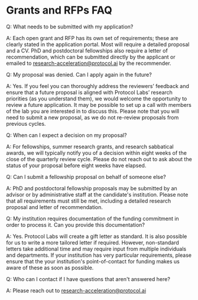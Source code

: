 # Grants and RFPs FAQ

Q: What needs to be submitted with my application?

A: Each open grant and RFP has its own set of requirements; these are clearly stated in the application portal. Most will require a detailed proposal and a CV. PhD and postdoctoral fellowships also require a letter of recommendation, which can be submitted directly by the applicant or emailed to research-acceleration@protocol.ai by the recommender. 

Q: My proposal was denied. Can I apply again in the future?

A: Yes. If you feel you can thoroughly address the reviewers’ feedback and ensure that a future proposal is aligned with Protocol Labs’ research priorities (as you understand them), we would welcome the opportunity to review a future application. It may be possible to set up a call with members of the lab you are interested in to discuss this. Please note that you will need to submit a new proposal, as we do not re-review proposals from previous cycles.

Q: When can I expect a decision on my proposal?

A: For fellowships, summer research grants, and research sabbatical awards, we will typically notify you of a decision within eight weeks of the close of the quarterly review cycle. Please do not reach out to ask about the status of your proposal before eight weeks have elapsed.

Q: Can I submit a fellowship proposal on behalf of someone else?

A: PhD and postdoctoral fellowship proposals may be submitted by an advisor or by administrative staff at the candidate's institution. Please note that all requirements must still be met, including a detailed research proposal and letter of recommendation.

Q: My institution requires documentation of the funding commitment in order to process it. Can you provide this documentation?

A: Yes. Protocol Labs will create a gift letter as standard. It is also possible for us to write a more tailored letter if required. However, non-standard letters take additional time and may require input from multiple individuals and departments. If your institution has very particular requirements, please ensure that the your institution's point-of-contact for funding makes us aware of these as soon as possible.

Q: Who can I contact if I have questions that aren't answered here?

A: Please reach out to research-acceleration@protocol.ai 

